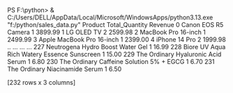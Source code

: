 PS F:\python> & C:/Users/DELL/AppData/Local/Microsoft/WindowsApps/python3.13.exe "f:/python/sales_data.py"
                                         Product  Total_Quantity  Revenue
0                            Canon EOS R5 Camera               1  3899.99
1                                     LG OLED TV               2  2599.98
2                            MacBook Pro 16-inch               1  2499.99
3                      Apple MacBook Pro 16-inch               1  2399.00
4                                  iPhone 14 Pro               2  1999.98
..                                           ...             ...      ...
227             Neutrogena Hydro Boost Water Gel               1    16.99
228  Biore UV Aqua Rich Watery Essence Sunscreen               1    15.00
229           The Ordinary Hyaluronic Acid Serum               1     6.80
230     The Ordinary Caffeine Solution 5% + EGCG               1     6.70
231               The Ordinary Niacinamide Serum               1     6.50

[232 rows x 3 columns]
